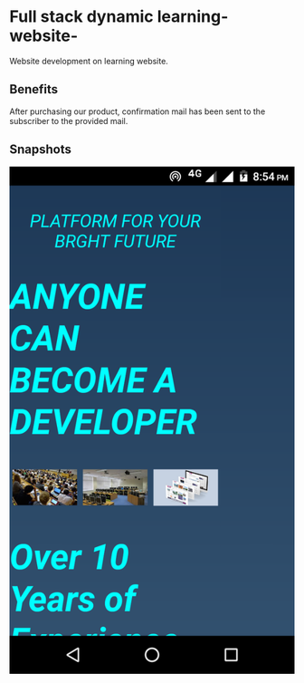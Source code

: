 # Full stack dynamic learning-website-
Website development on learning website.
## Benefits
After purchasing our product, confirmation mail has been sent to the subscriber to the provided mail.
## Snapshots
![](img/ss.png)


